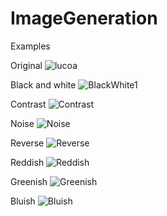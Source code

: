 # ImageGeneration


Examples

Original
![lucoa](https://user-images.githubusercontent.com/70775008/232518178-98c464e1-dd73-44ac-b349-6bc5b42dd963.png)

Black and white
![BlackWhite1](https://user-images.githubusercontent.com/70775008/232518258-ae5d2720-4d6a-48d4-9727-8bd3ab5927dc.jpg)

Contrast
![Contrast](https://user-images.githubusercontent.com/70775008/232518293-055e9f62-8d06-4b64-b34b-2f2acf049ac8.jpg)

Noise
![Noise](https://user-images.githubusercontent.com/70775008/232518331-826c6b30-14c0-434a-88b1-5d590b1b5503.jpg)

Reverse
![Reverse](https://user-images.githubusercontent.com/70775008/232518371-f6ec9b26-c92a-498d-b917-070e0573b965.jpg)

Reddish
![Reddish](https://user-images.githubusercontent.com/70775008/232518404-ebe62f14-851f-4f18-8323-cef83edab9dd.jpg)

Greenish
![Greenish](https://user-images.githubusercontent.com/70775008/232518449-756474d9-d22c-400b-b96e-439ece498447.jpg)

Bluish
![Bluish](https://user-images.githubusercontent.com/70775008/232518478-6cd8f47e-0e76-4195-9b4f-e5a071427609.jpg)
